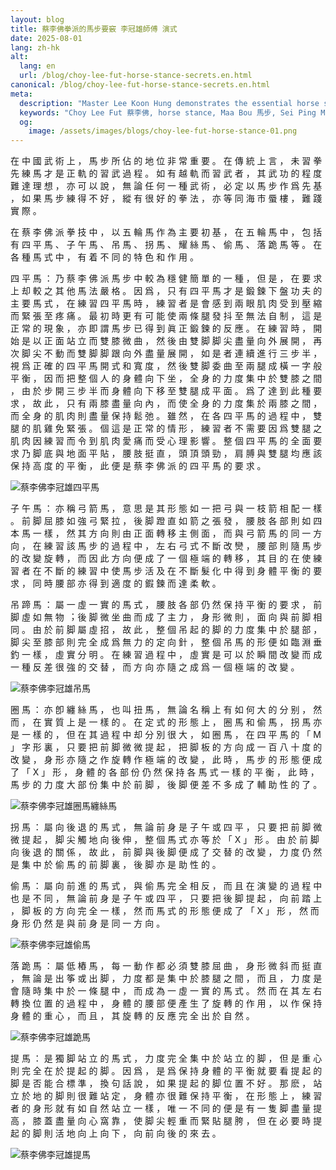 ```yaml
---
layout: blog
title: 蔡李佛拳派的⾺步要竅 李冠雄師傅 演式
date: 2025-08-01
lang: zh-hk
alt:
  lang: en
  url: /blog/choy-lee-fut-horse-stance-secrets.en.html
canonical: /blog/choy-lee-fut-horse-stance-secrets.en.html
meta:
  description: "Master Lee Koon Hung demonstrates the essential horse stance secrets of Choy Lee Fut 蔡李佛 Kung Fu. Learn the five fundamental stances: Sei Ping Maa 四平馬, Zi Ng Maa 子午馬, Diu Maa 吊馬, Gwaai Maa 拐馬, and Tau Maa 偷馬. Discover proper stance training, balance techniques, and power generation methods for authentic martial arts development."
  keywords: "Choy Lee Fut 蔡李佛, horse stance, Maa Bou 馬步, Sei Ping Maa 四平馬, Zi Ng Maa 子午馬, Diu Maa 吊馬, Gwaai Maa 拐馬, Tau Maa 偷馬, Lee Koon Hung, kung fu stances, martial arts training, stance fundamentals, kung fu basics, Chinese martial arts, stance secrets, balance training, power generation, martial arts foundation, traditional kung fu, stance techniques, kung fu forms, martial arts stance, horse stance training, kung fu stance secrets"
  og: 
    image: /assets/images/blogs/choy-lee-fut-horse-stance-01.png
---
```


在 中 國 武 術 上 ， ⾺ 步 所 佔 的 地 位 非 常 重
要 。 在 傳 統 上 ⾔ ， 未 習 拳 先 練 ⾺ 才 是 正 軌 的
習 武 過 程 。 如 有 越 軌 ⽽ 習 武 者 ， 其 武 功 的
程 度 難 達 理 想 ， 亦 可 以 說 ， 無 論 任 何 ⼀ 種 武
術 ， 必 定 以 ⾺ 步 作 爲 先 基 ， 如 果 ⾺ 步 練 得 不
好 ， 縱 有 很 好 的 拳 法 ， 亦 等 同 海 市 蜃 樓 ， 難
踐 實 際 。

在 蔡 李 佛 派 拳 技 中 ， 以 五 輪 ⾺ 作 為 主 要
初 基 ， 在 五 輪 ⾺ 中 ， 包 括 有 四 平 ⾺ 、 ⼦ 午 ⾺
、 吊 ⾺ 、 拐 ⾺ 、 耀 絲 ⾺ 、 偷 ⾺ 、 落 跪 ⾺ 等 。
在 各 種 ⾺ 式 中 ， 有 着 不 同 的 特 ⾊ 和 作 ⽤ 。

四 平 ⾺ ： 乃 蔡 李 佛 派 ⾺ 步 中 較 為 穩 健 簡
單 的 ⼀ 種 ， 但 是 ， 在 要 求 上 却 較 之 其 他 ⾺ 法
嚴 格 。 因 爲 ， 只 有 四 平 ⾺ 才 是 鍛 鍊 下 盤 功 夫
的 主 要 ⾺ 式 ， 在 練 習 四 平 ⾺ 時 ， 練 習 者 是 會
感 到 兩 眼 肌 ⾁ 受 到 壓 縮 ⽽ 緊 張 至 疼 痛 。 最 初
時 更 有 可 能 使 兩 條 腿 發 抖 至 無 法 ⾃ 制 ， 這 是
正 常 的 現 象 ， 亦 即 謂 ⾺ 步 已 得 到 眞 正 鍛 鍊 的
反 應 。 在 練 習 時 ， 開 始 是 以 正 ⾯ 站 ⽴ ⽽ 雙 膝
微 曲 ， 然 後 由 雙 脚 脚 尖 盡 量 向 外 展 開 ， 再 次
脚 尖 不 動 ⽽ 雙 脚 脚 跟 向 外 盡 量 展 開 ， 如 是 者
連 續 進 ⾏ 三 步 半 ， 視 爲 正 確 的 四 平 ⾺ 開 式 和
寬 度 ， 然 後 雙 脚 委 曲 至 兩 腿 成 橫 ⼀ 字 般 平 衡
， 因 ⽽ 把 整 個 ⼈ 的 身 體 向 下 坐 ， 全 身 的 ⼒ 度
集 中 於 雙 膝 之 間 ， 由 於 步 開 三 步 半 ⽽ 身 體 向
下 移 至 雙 腿 成 平 ⾯ 。 爲 了 達 到 此 種 要 求 ， 故
此 ， 只 有 兩 膝 盡 量 向 內 ， ⽽ 使 全 身 的 ⼒ 度 集
於 兩 膝 之 間 ， ⽽ 全 身 的 肌 ⾁ 則 盡 量 保 持 鬆 弛
。 雖 然 ， 在 各 四 平 ⾺ 的 過 程 中 ， 雙 腿 的 肌 雞
免 緊 張 。 個 這 是 正 常 的 情 形 ， 練 習 者 不 需 要
因 爲 雙 腿 之 肌 ⾁ 因 練 習 ⽽ 令 到 肌 ⾁ 愛 痛 ⽽ 受
⼼ 理 影 響 。 整 個 四 平 ⾺ 的 全 ⾯ 要 求 乃 脚 底 與
地 ⾯ 平 貼 ， 腰 肢 挺 直 ， 頭 頂 頭 勁 ， 肩 膊 與 雙
腿 均 應 該 保 持 ⾼ 度 的 平 衡 ， 此 便 是 蔡 李 佛 派
的 四 平 ⾺ 的 要 求 。

<img src="/assets/images/blogs/choy-lee-fut-horse-stance-01.png" alt="蔡李佛李冠雄四平馬"  class="max-h-80 mx-auto rounded-lg shadow-lg"/> 

⼦ 午 ⾺ ： 亦 稱 弓 箭 ⾺ ， 意 思 是 其 形 態 如
⼀ 把 弓 與 ⼀ 枝 箭 相 配 ⼀ 樣 。 前 脚 屈 膝 如 強 弓
緊 拉 ， 後 脚 蹬 直 如 箭 之 張 發 ， 腰 肢 各 部 則 如
四 本 ⾺ ⼀ 樣 ， 然 其 ⽅ 向 則 由 正 ⾯ 轉 移 主 側 ⾯
， ⽽ 與 弓 箭 ⾺ 的 同 ⼀ ⽅ 向 ， 在 練 習 該 ⾺ 步 的
過 程 中 ， 左 右 弓 式 不 斷 改 𤓖 ， 腰 部 則 隨 ⾺ 步
的 改 變 旋 轉 ， ⽽ 因 此 ⽅ 向 便 成 了 ⼀ 個 極 端 的
轉 移 ， 其 ⽬ 的 在 使 練 習 者 在 不 斷 的 練 習 中 使
⾺ 步 活 及 在 不 斷 髮 化 中 得 到 身 體 平 衡 的 要
求 ， 同 時 腰 部 亦 得 到 適 度 的 鍜 鍊 ⽽ 達 柔 軟 。

吊 蹄 ⾺ ： 屬 ⼀ 虛 ⼀ 實 的 ⾺ 式 ， 腰 肢 各 部 仍
然 保 持 平 衡 的 要 求 ， 前 脚 虛 如 無 物 ︔ 後 脚 微
坐 曲 ⽽ 成 了 主 ⼒ ， 身 形 微 則 ， ⾯ 向 與 前 脚 
相 同 。 由 於 前 脚 屬 虛 招 ， 故 此 ， 整 個 吊 起 的
脚 的 ⼒ 度 集 中 於 腿 部 ， 脚 尖 至 膝 部 則 完 全 成
爲 無 ⼒ 的 定 向 針 ， 整 個 吊 ⾺ 的 形 便 如 臨 淵 垂
釣 ⼀ 樣 ， 虛 實 分 明 。 在 練 習 過 程 中 ， 虛 實 是
可 以 於 瞬 間 改 變 ⽽ 成 ⼀ 種 反 差 很 強 的 交 替 ，
⽽ ⽅ 向 亦 隨 之 成 爲 ⼀ 個 極 端 的 改 變 。

<img src="/assets/images/blogs/choy-lee-fut-horse-stance-03.png" alt="蔡李佛李冠雄吊馬"  class="max-h-80 mx-auto rounded-lg shadow-lg"/> 

圈 ⾺ ： 亦 卽 纏 絲 ⾺ ， 也 叫 扭 ⾺ ， 無 論 名
稱 上 有 如 何 ⼤ 的 分 别 ， 然 ⽽ ， 在 實 質 上 是 ⼀
樣 的 。 在 定 式 的 形 態 上 ， 圈 ⾺ 和 偷 ⾺ ， 拐 ⾺
亦 是 ⼀ 樣 的 ， 但 在 其 過 程 中 却 分 別 很 ⼤ ， 如
圈 ⾺ ， 在 四 平 ⾺ 的 「 M 」 字 形 裏 ， 只 要 把 前
脚 微 微 提 起 ， 把 脚 板 的 ⽅ 向 成 ⼀ 百 八 ⼗ 度 的
改 變 ， 身 形 亦 隨 之 作 旋 轉 作 極 端 的 改 變 ， 此
時 ， ⾺ 步 的 形 態 便 成 了 「 X 」 形 ， 身 體 的 各
部 份 仍 然 保 持 各 ⾺ 式 ⼀ 樣 的 平 衡 ， 此 時 ， ⾺
步 的 ⼒ 度 ⼤ 部 份 集 中 於 前 脚 ， 後 脚 便 差 不 多
成 了 輔 助 性 的 了 。

<img src="/assets/images/blogs/choy-lee-fut-horse-stance-04.png" alt="蔡李佛李冠雄圈馬纏絲馬"  class="max-h-80 mx-auto rounded-lg shadow-lg"/> 

拐 ⾺ ： 屬 向 後 退 的 ⾺ 式 ， 無 論 前 身 是 ⼦
午 或 四 平 ， 只 要 把 前 脚 微 微 提 起 ， 脚 尖 觸 地
向 後 伸 ， 整 個 ⾺ 式 亦 等 於 「 X 」 形 。 由 於 前
脚 向 後 退 的 關 係 ， 故 此 ， 前 脚 與 後 脚 便 成 了
交 替 的 改 變 ， ⼒ 度 仍 然 是 集 中 於 偷 ⾺ 的 前 脚
裏 ， 後 脚 亦 是 助 性 的 。

偷 ⾺ ： 屬 向 前 進 的 ⾺ 式 ， 與 偷 ⾺ 完 全 相
反 ， ⽽ 且 在 演 變 的 過 程 中 也 是 不 同 ， 無 論 前
身 是 ⼦ 午 或 四 平 ， 只 要 把 後 脚 提 起 ， 向 前 踏
上 ， 脚 板 的 ⽅ 向 完 全 ⼀ 樣 ， 然 ⽽ ⾺ 式 的 形 態
便 成 了 「 X 」 形 ， 然 ⽽ 身 形 仍 然 是 與 前 身 是
同 ⼀ ⽅ 向 。

<img src="/assets/images/blogs/choy-lee-fut-horse-stance-05.png" alt="蔡李佛李冠雄偷馬"  class="max-h-80 mx-auto rounded-lg shadow-lg"/> 

落 跪 ⾺ ： 屬 低 樁 ⾺ ， 每 ⼀ 動 作 都 必 須 雙 膝
屈 曲 ， 身 形 微 斜 ⽽ 挺 直 ， 無 論 是 出 筝 或 出 脚
， ⼒ 度 都 是 集 中 於 膝 腿 之 間 ， ⽽ 且 ， ⼒ 度 是
會 隨 時 集 中 於 ⼀ 條 腿 中 ， ⽽ 成 為 ⼀ 虛 ⼀ 實 的
⾺ 式 。 然 ⽽ 在 其 左 右 轉 換 位 置 的 過 程 中 ， 身
體 的 腰 部 便 產 ⽣ 了 旋 轉 的 作 ⽤ ， 以 作 保 持 身
體 的 重 ⼼ ， ⽽ 且 ， 其 旋 轉 的 反 應 完 全 出 於 ⾃
然 。

<img src="/assets/images/blogs/choy-lee-fut-horse-stance-02.png" alt="蔡李佛李冠雄跪馬"  class="max-h-80 mx-auto rounded-lg shadow-lg"/> 


提 ⾺ ： 是 獨 脚 站 ⽴ 的 ⾺ 式 ， ⼒ 度 完 全 集
中 於 站 ⽴ 的 脚 ， 但 是 重 ⼼ 則 完 全 在 於 提 起 的
脚 。 因 爲 ， 是 爲 保 持 身 體 的 平 衡 就 要 看 提 起
的 脚 是 否 能 合 標 準 ， 換 句 話 說 ， 如 果 提 起 的
脚 位 置 不 好 。 那 麽 ， 站 ⽴ 於 地 的 脚 則 很 難 站
定 ， 身 體 亦 很 難 保 持 平 衡 ， 在 形 態 上 ， 練 習
者 的 身 形 就 有 如 ⾃ 然 站 ⽴ ⼀ 樣 ， 唯 ⼀ 不 同 的
便 是 有 ⼀ 隻 脚 盡 量 提 ⾼ ， 膝 蓋 盡 量 向 ⼼ 窩 靠
， 使 脚 尖 輕 重 ⽽ 緊 貼 腿 胯 ， 但 在 必 要 時 提 起
的 脚 則 活 地 向 上 向 下 ， 向 前 向 後 的 來 去 。

<img src="/assets/images/blogs/choy-lee-fut-horse-stance-06.png" alt="蔡李佛李冠雄提馬"  class="max-h-80 mx-auto rounded-lg shadow-lg"/> 
